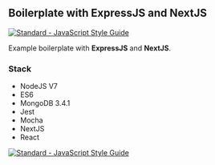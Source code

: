 ## Boilerplate with ExpressJS and NextJS

[![Standard - JavaScript Style Guide](https://img.shields.io/badge/code%20style-standard-brightgreen.svg)](http://standardjs.com/)

Example boilerplate with **ExpressJS** and **NextJS**.

### Stack
- NodeJS V7
- ES6
- MongoDB 3.4.1
- Jest
- Mocha
- NextJS
- React

[![Standard - JavaScript Style Guide](https://cdn.rawgit.com/feross/standard/master/badge.svg)](https://github.com/feross/standard)
